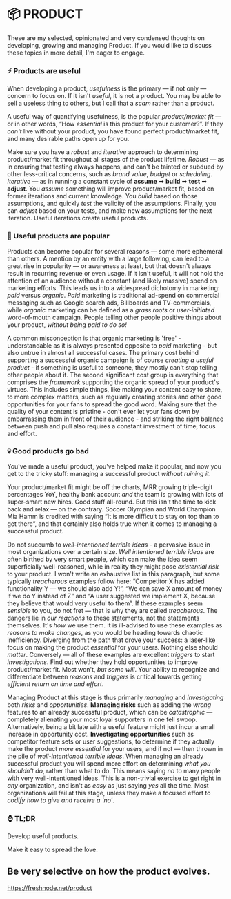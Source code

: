 # 📦 PRODUCT

These are my selected, opinionated and very condensed thoughts on developing, growing and managing Product. If you would like to discuss these topics in more detail, I'm eager to engage.

### ⚡ Products are useful

When developing a product, _usefulness_ is the primary — if not only — concern to focus on. If it isn't _useful_, it is not a product. You may be able to sell a useless thing to others, but I call that a _scam_ rather than a product.

A useful way of quantifying usefulness, is the popular _product/market fit_ — or in other words, “How _essential_ is this product for your customer?”. If they _can't_ live without your product, you have found perfect product/market fit, and many desirable paths open up for you.

Make sure you have a _robust_ and _iterative_ approach to determining product/market fit throughout all stages of the product lifetime. _Robust_ — as in ensuring that testing always happens, and can't be tainted or subdued by other less-critical concerns, such as _brand value_, _budget_ or _scheduling_. _Iterative_ — as in running a constant cycle of __assume__ ➡ __build__ ➡ __test__ ➡ __adjust__. You _assume_ something will improve product/market fit, based on former iterations and current knowledge. You _build_ based on those assumptions, and quickly _test_ the validity of the assumptions. Finally, you can _adjust_ based on your tests, and make new assumptions for the next iteration. Useful iterations create useful products.

### 🎉 Useful products are popular

Products can become popular for several reasons — some more ephemeral than others. A mention by an entity with a large following, can lead to a great rise in popularity — or awareness at least, but that doesn't always result in recurring revenue or even usage. If it isn't useful, it will not hold the attention of an audience without a constant (and likely massive) spend on marketing efforts. This leads us into a widespread dichotomy in marketing: _paid_ versus _organic_. _Paid_ marketing is traditional ad-spend on commercial messaging such as Google search ads, Billboards and TV-commercials, while _organic_ marketing can be defined as a _grass roots_ or _user-initiated_ word-of-mouth campaign. People telling other people positive things about your product, _without being paid to do so!_

A common misconception is that organic marketing is 'free' - understandable as it is always presented opposite to _paid_ marketing - but also untrue in almost all successful cases. The primary cost behind supporting a successful organic campaign is of course _creating a useful product_ - if something is useful to someone, they mostly can't stop telling other people about it. The second significant cost group is everything that comprises the _framework_ supporting the organic spread of your product's virtues. This includes simple things, like making your content easy to share, to more complex matters, such as regularly creating stories and other good opportunities for your fans to spread the good word. Making sure that the quality of your content is pristine - don't ever let your fans down by embarrassing them in front of their audience - and striking the right balance between push and pull also requires a constant investment of time, focus and effort.

### 💀 Good products go bad

You've made a useful product, you've helped make it popular, and now you get to the tricky stuff: managing a successful product _without ruining it_.

Your product/market fit might be off the charts, MRR growing triple-digit percentages YoY, healthy bank account _and_ the team is growing with lots of super-smart new hires. Good stuff all-round. But this isn't the time to kick back and relax — on the contrary. Soccer Olympian and World Champion Mia Hamm is credited with saying “It is more difficult to stay on top than to get there”, and that certainly also holds true when it comes to managing a successful product.

Do not succumb to _well-intentioned terrible ideas_ - a pervasive issue in most organizations over a certain size. _Well intentioned terrible ideas_ are often birthed by very smart people, which can make the idea seem superficially well-reasoned, while in reality they might pose _existential risk_ to your product. I won't write an exhaustive list in this paragraph, but some typically _treacherous_ examples follow here: “Competitor X has added functionality Y — we should also add Y!”, “We can save X amount of money if we do Y instead of Z” and “A user suggested we implement X, because they believe that would very useful to them”. If these examples seem _sensible_ to you, do not fret — that is why they are called _treacherous_. The dangers lie in _our reactions_ to these statements, not the statements themselves. It's _how_ we use them. It is ill-advised to use these examples as _reasons to make changes_, as you would be heading towards chaotic inefficiency. Diverging from the path that drove your success: a laser-like focus on making the product _essential_ for your users. Nothing else should _matter_. Conversely — all of these examples are excellent _triggers_ to start _investigations_. Find out whether they hold opportunities to improve product/market fit. Most won't, _but some will_. Your ability to recognize and differentiate between _reasons_ and _triggers_ is critical towards getting _efficient return on time and effort_.

Managing Product at this stage is thus primarily _managing_ and _investigating_ both _risks_ and _opportunities_. __Managing risks__ such as adding the _wrong_ features to an already successful product, which can be _catastrophic_ — completely alienating your most loyal supporters in one fell swoop. Alternatively, being a bit late with a useful feature might just incur a small increase in opportunity cost. __Investigating opportunities__ such as competitor feature sets or user suggestions, to determine if they actually make the product _more essential_ for your users, and if not — then thrown in the pile of _well-intentioned terrible ideas_. When managing an already successful product you will spend more effort on determining _what you shouldn't do_, rather than what to do. This means saying _no_ to many people with very well-intentioned ideas. This is a non-trivial exercise to get right in _any_ organization, and isn't as _easy_ as just saying _yes_ all the time. Most organizations will fail at this stage, unless they make a focused effort to _codify how to give and receive a 'no'_.

### ⌚ TL;DR

Develop useful products.

Make it easy to spread the love.

Be very selective on how the product evolves.
---
https://freshnode.net/product
